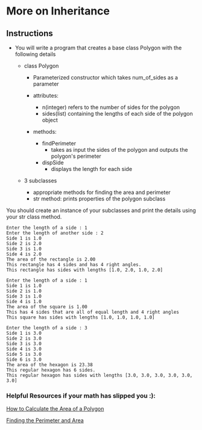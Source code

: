 # More on Inheritance

## Instructions
- You will write a program that creates a base class Polygon with the following details
   - class Polygon 
      - Parameterized constructor which takes num_of_sides as a parameter   
      - attributes: 
         - n(integer) refers to the number of sides for the polygon
         - sides(list) containing the lengths of each side of the polygon object
      
      - methods: 
         - findPerimeter
            - takes as input the sides of the polygon and outputs the polygon's perimeter
        - dispSide
            - displays the length for each side
            
   - 3 subclasses
      - appropriate methods for finding the area and perimeter
      - str method: prints properties of the polygon subclass
      
You should create an instance of your subclasses and print the details using your str class method. 
```Example: 
Enter the length of a side : 1
Enter the length of another side : 2
Side 1 is 1.0
Side 2 is 2.0
Side 3 is 1.0
Side 4 is 2.0
The area of the rectangle is 2.00
This rectangle has 4 sides and has 4 right angles.
This rectangle has sides with lengths [1.0, 2.0, 1.0, 2.0]

Enter the length of a side : 1
Side 1 is 1.0
Side 2 is 1.0
Side 3 is 1.0
Side 4 is 1.0
The area of the square is 1.00
This has 4 sides that are all of equal length and 4 right angles
This square has sides with lengths [1.0, 1.0, 1.0, 1.0] 

Enter the length of a side : 3
Side 1 is 3.0
Side 2 is 3.0
Side 3 is 3.0
Side 4 is 3.0
Side 5 is 3.0
Side 6 is 3.0
The area of the hexagon is 23.38
This regular hexagon has 6 sides.
This regular hexagon has sides with lengths [3.0, 3.0, 3.0, 3.0, 3.0, 3.0] 
```

### Helpful Resources if your math has slipped you :):

[How to Calculate the Area of a Polygon](https://www.wikihow.com/Calculate-the-Area-of-a-Polygon#targetText=To%20find%20the%20area%20of%20a%20regular%20polygon%2C%20all%20you,is%20perpendicular%20to%20that%20side)

[Finding the Perimeter and Area](https://www.montereyinstitute.org/courses/DevelopmentalMath/COURSE_TEXT2_RESOURCE/U07_L2_T2_text_final.html)
